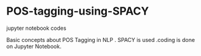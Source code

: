 # POS-tagging-using-SPACY
jupyter notebook codes

Basic concepts about POS Tagging in NLP . SPACY is used .coding is done on Jupyter Notebook.
